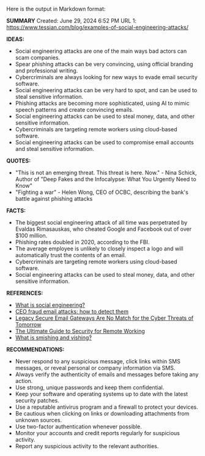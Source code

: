 Here is the output in Markdown format:

**SUMMARY**
Created: June 29, 2024 6:52 PM
URL 1: https://www.tessian.com/blog/examples-of-social-engineering-attacks/

**IDEAS:**

* Social engineering attacks are one of the main ways bad actors can scam companies.
* Spear phishing attacks can be very convincing, using official branding and professional writing.
* Cybercriminals are always looking for new ways to evade email security software.
* Social engineering attacks can be very hard to spot, and can be used to steal sensitive information.
* Phishing attacks are becoming more sophisticated, using AI to mimic speech patterns and create convincing emails.
* Social engineering attacks can be used to steal money, data, and other sensitive information.
* Cybercriminals are targeting remote workers using cloud-based software.
* Social engineering attacks can be used to compromise email accounts and steal sensitive information.

**QUOTES:**

* "This is not an emerging threat. This threat is here. Now." - Nina Schick, Author of "Deep Fakes and the Infocalypse: What You Urgently Need to Know"
* "Fighting a war" - Helen Wong, CEO of OCBC, describing the bank's battle against phishing attacks

**FACTS:**

* The biggest social engineering attack of all time was perpetrated by Evaldas Rimasauskas, who cheated Google and Facebook out of over $100 million.
* Phishing rates doubled in 2020, according to the FBI.
* The average employee is unlikely to closely inspect a logo and will automatically trust the contents of an email.
* Cybercriminals are targeting remote workers using cloud-based software.
* Social engineering attacks can be used to steal money, data, and other sensitive information.

**REFERENCES:**

* [What is social engineering?](https://www.tessian.com/blog/examples-of-social-engineering-attacks/)
* [CEO fraud email attacks: how to detect them](https://www.tessian.com/blog/ceo-fraud-email-attacks-how-to-detect/)
* [Legacy Secure Email Gateways Are No Match for the Cyber Threats of Tomorrow](https://www.tessian.com/blog/legacy-secure-email-gateways-are-no-match-for-the-cyber-threats-of-tomorrow/)
* [The Ultimate Guide to Security for Remote Working](https://www.tessian.com/blog/the-ultimate-guide-to-security-for-remote-working/)
* [What is smishing and vishing?](https://www.tessian.com/blog/what-is-smishing-and-vishing/)

**RECOMMENDATIONS:**

* Never respond to any suspicious message, click links within SMS messages, or reveal personal or company information via SMS.
* Always verify the authenticity of emails and messages before taking any action.
* Use strong, unique passwords and keep them confidential.
* Keep your software and operating systems up to date with the latest security patches.
* Use a reputable antivirus program and a firewall to protect your devices.
* Be cautious when clicking on links or downloading attachments from unknown sources.
* Use two-factor authentication whenever possible.
* Monitor your accounts and credit reports regularly for suspicious activity.
* Report any suspicious activity to the relevant authorities.
